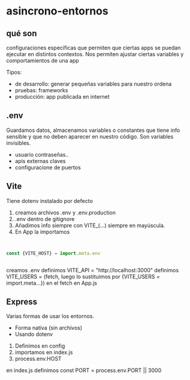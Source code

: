 # asincrono-entornos


## qué son 

configuraciones especificas que permiten que ciertas apps se puedan ejecutar en distintos contextos. Nos permiten ajustar ciertas variables y comportamientos de una app

Tipos: 

- de desarrollo: generar pequeñas variables para nuestro ordena 
- pruebas: frameworks
- producción: app publicada en internet 

## .env
Guardamos datos, almacenamos variables o constantes que tiene info sensible y que no deben aparecer en nuestro código. Son variables invisibles. 
- usuario contraseñas..
- apis externas claves 
- configuracione  de puertos 



## Vite 
Tiene  dotenv instalado por defecto

1. creamos archivos .env y .env.production
2. .env dentro de gitignore
3. Añadimos info siempre con VITE_(...) siempre en mayúscula. 
4. En App la importamos 

```js


const {VITE_HOST} = import.meta.env



```

creamos .env 
definimos VITE_API = "http://localhost:3000"
definimos VITE_USERS = (fetch, luego lo sustituimos por {VITE_USERS = import.meta...})
en el fetch en App.js 


## Express

Varias formas de usar los entornos.
- Forma nativa (sin archivos)
- Usando dotenv

1. Definimos en config
2. importamos en index.js
3. process.env.HOST



en index.js definimos const PORT = process.env.PORT || 3000



